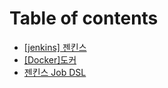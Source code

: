 # Table of contents

* [\[jenkins\] 젠킨스](README.md)
* [\[Docker\]도커](docker.md)
* [젠킨스 Job DSL](job-dsl.md)
